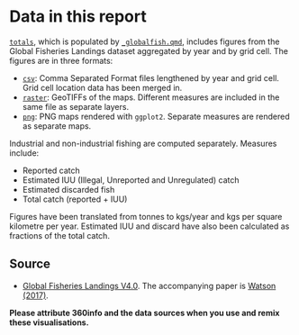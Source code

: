 # Data in this report

[`totals`](./totals), which is populated by [`_globalfish.qmd`](../globalfish.qmd), includes figures from the Global Fisheries Landings dataset aggregated by year and by grid cell. The figures are in three formats:

  - [`csv`](./csv): Comma Separated Format files lengthened by year and grid cell. Grid cell location data has been merged in.
  - [`raster`](./raster): GeoTIFFs of the maps. Different measures are included in the same file as separate layers.
  - [`png`](./png): PNG maps rendered with `ggplot2`. Separate measures are rendered as separate maps.

Industrial and non-industrial fishing are computed separately. Measures include:

- Reported catch
- Estimated IUU (Illegal, Unreported and Unregulated) catch
- Estimated discarded fish
- Total catch (reported + IUU)

Figures have been translated from tonnes to kgs/year and kgs per square kilometre per year. Estimated IUU and discard have also been calculated as fractions of the total catch.

## Source

* [Global Fisheries Landings V4.0](https://metadata.imas.utas.edu.au/geonetwork/srv/api/records/5c4590d3-a45a-4d37-bf8b-ecd145cb356d). The accompanying paper is [Watson (2017)](https://www.nature.com/articles/sdata201739).

**Please attribute 360info and the data sources when you use and remix these visualisations.**
